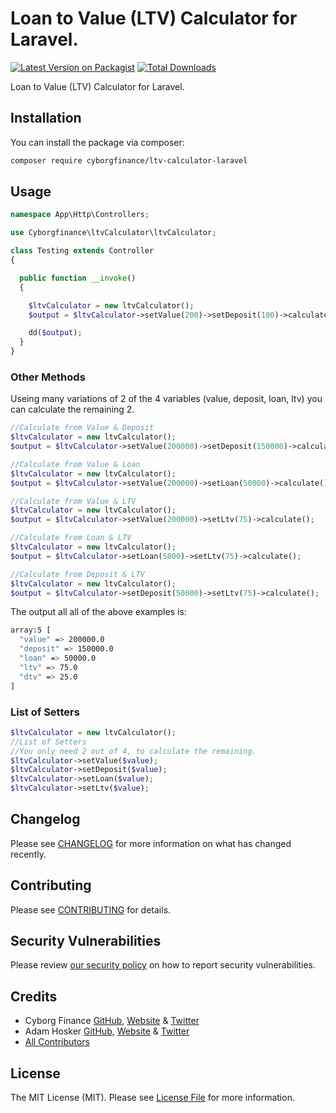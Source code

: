 # Loan to Value (LTV) Calculator for Laravel.

[![Latest Version on Packagist](https://img.shields.io/packagist/v/cyborgfinance/ltv_calculator_laravel.svg?style=flat-square)](https://packagist.org/packages/cyborgfinance/ltv_calculator_laravel)
[![Total Downloads](https://img.shields.io/packagist/dt/cyborgfinance/ltv_calculator_laravel.svg?style=flat-square)](https://packagist.org/packages/cyborgfinance/ltv_calculator_laravel)

Loan to Value (LTV) Calculator for Laravel.


## Installation

You can install the package via composer:

```bash
composer require cyborgfinance/ltv-calculator-laravel
```

## Usage

```php
namespace App\Http\Controllers;

use Cyborgfinance\ltvCalculator\ltvCalculator;

class Testing extends Controller
{

  public function __invoke()
  {

    $ltvCalculator = new ltvCalculator();
    $output = $ltvCalculator->setValue(200)->setDeposit(100)->calculate();

    dd($output);
  }
}
```

### Other Methods

Useing many variations of 2 of the 4 variables (value, deposit, loan, ltv) you can calculate the remaining 2.

```php
//Calculate from Value & Deposit
$ltvCalculator = new ltvCalculator();
$output = $ltvCalculator->setValue(200000)->setDeposit(150000)->calculate();
```
```php
//Calculate from Value & Loan
$ltvCalculator = new ltvCalculator();
$output = $ltvCalculator->setValue(200000)->setLoan(50000)->calculate();
```
```php
//Calculate from Value & LTV
$ltvCalculator = new ltvCalculator();
$output = $ltvCalculator->setValue(200000)->setLtv(75)->calculate();
```
```php
//Calculate from Loan & LTV
$ltvCalculator = new ltvCalculator();
$output = $ltvCalculator->setLoan(5000)->setLtv(75)->calculate();
```
```php
//Calculate from Deposit & LTV
$ltvCalculator = new ltvCalculator();
$output = $ltvCalculator->setDeposit(50000)->setLtv(75)->calculate();
```
The output all all of the above examples is:
```bash
array:5 [
  "value" => 200000.0
  "deposit" => 150000.0
  "loan" => 50000.0
  "ltv" => 75.0
  "dtv" => 25.0
]
```

### List of Setters
```php
$ltvCalculator = new ltvCalculator();
//List of Setters
//You only need 2 out of 4, to calculate the remaining.
$ltvCalculator->setValue($value);
$ltvCalculator->setDeposit($value);
$ltvCalculator->setLoan($value);
$ltvCalculator->setLtv($value);
```



## Changelog

Please see [CHANGELOG](CHANGELOG.md) for more information on what has changed recently.

## Contributing

Please see [CONTRIBUTING](.github/CONTRIBUTING.md) for details.

## Security Vulnerabilities

Please review [our security policy](../../security/policy) on how to report security vulnerabilities.

## Credits

- Cyborg Finance [GitHub](https://github.com/CyborgFinance), [Website](https://cyborg.finance) & [Twitter](https://twitter.com/cyborgfinance)
- Adam Hosker [GitHub](https://github.com/ahosker), [Website](https://hosker.info) & [Twitter](https://twitter.com/adam_hosker)
- [All Contributors](../../contributors)

## License

The MIT License (MIT). Please see [License File](LICENSE.md) for more information.
